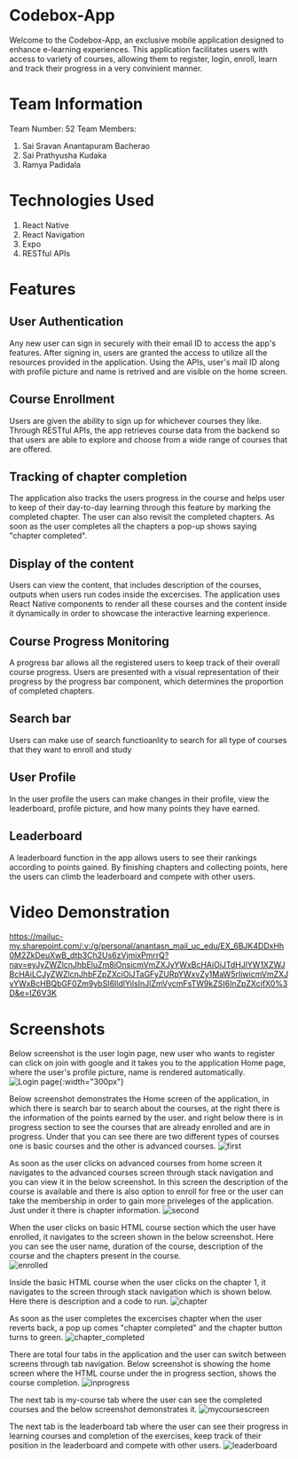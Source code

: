 # Codebox-App

Welcome to the Codebox-App, an exclusive mobile application designed to enhance e-learning experiences. This application facilitates users with access to variety of courses, allowing them to register, login, enroll, learn and track their progress in a very convinient manner. 

# Team Information

Team Number: 52
Team Members:
1. Sai Sravan Anantapuram Bacherao
2. Sai Prathyusha Kudaka
3. Ramya Padidala

# Technologies Used
1. React Native
2. React Navigation
3. Expo
4. RESTful APIs

# Features

## User Authentication
Any new user can sign in securely with their email ID to access the app's features. After signing in, users are granted the access to utilize all the resources provided in the application. Using the APIs, user's mail ID along with profile picture and name is retrived and are visible on the home screen.

## Course Enrollment
Users are given the ability to sign up for whichever courses they like. Through RESTful APIs, the app retrieves course data from the backend so that users are able to explore and choose from a wide range of courses that are offered.

## Tracking of chapter completion 
The application also tracks the users progress in the course and helps user to keep of their day-to-day learning through this feature by marking the completed chapter. The user can also revisit the completed chapters. As soon as the user completes all the chapters a pop-up shows saying "chapter completed". 

## Display of the content
Users can view the content, that includes description of the courses, outputs when users run codes inside the excercises. The application uses React Native components to render all these courses and the content inside it dynamically in order to showcase the interactive learning experience. 

## Course Progress Monitoring
A progress bar allows all the registered users to keep track of their overall course progress. Users are presented with a visual representation of their progress by the progress bar component, which determines the proportion of completed chapters.

## Search bar
Users can make use of search functioanlity to search for all type of courses that they want to enroll and study

## User Profile
In the user profile the users can make changes in their profile, view the leaderboard, profile picture, and how many points they have earned.

## Leaderboard
A leaderboard function in the app allows users to see their rankings according to points gained. By finishing chapters and collecting points, here the users can climb the leaderboard and compete with other users.

# Video Demonstration
https://mailuc-my.sharepoint.com/:v:/g/personal/anantasn_mail_uc_edu/EX_6BJK4DDxHh0M2ZkDeuXwB_dtb3Ch2Us6zVjmixPmrrQ?nav=eyJyZWZlcnJhbEluZm8iOnsicmVmZXJyYWxBcHAiOiJTdHJlYW1XZWJBcHAiLCJyZWZlcnJhbFZpZXciOiJTaGFyZURpYWxvZy1MaW5rIiwicmVmZXJyYWxBcHBQbGF0Zm9ybSI6IldlYiIsInJlZmVycmFsTW9kZSI6InZpZXcifX0%3D&e=IZ6V3K

#   Screenshots

Below screenshot is the user login page, new user who wants to register can click on join with google and it takes you to the application Home page, where the user's profile picture, name is rendered automatically. 
![Login page](images/login.png){:width="300px"}

Below screenshot demonstrates the Home screen of the application, in which there is search bar to search about the courses, at the right there is the information of the points earned by the user. and right below there is in progress section to see the courses that are already enrolled and are in progress. Under that you can see there are two different types of courses one is basic courses and the other is advanced courses.
![first](images/first.png|width=100)

As soon as the user clicks on advanced courses from home screen it navigates to the advanced courses screen through stack navigation and you can view it in the below screenshot. In this screen the description of the course is available and there is also option to enroll for free or the user can take the membership in order to gain more priveleges of the application. Just under it there is chapter information.
![second](images/second.png|width=100)

When the user clicks on basic HTML course section which the user have enrolled, it navigates to the screen shown in the below screenshot. Here you can see the user name, duration of the course, description of the course and the chapters present in the course.  
![enrolled](images/enrolled.png)

Inside the basic HTML course when the user clicks on the chapter 1, it navigates to the screen through stack navigation which is shown below. Here there is description and a code to run. 
![chapter](images/chapter.png)

As soon as the user completes the excercises chapter when the user reverts back, a pop up comes "chapter completed" and the chapter button turns to green. 
![chapter_completed](images/chapter_completed.png)

There are total four tabs in the application and the user can switch between screens through tab navigation. Below screenshot is showing the home screen where the HTML course under the in progress section, shows the course completion. 
![inprogress](images/inprogress.png)

The next tab is my-course tab where the user can see the completed courses and the below screenshot demonstrates it. 
![mycoursescreen](images/mycoursescreen.png)

The next tab is the leaderboard tab where the user can see their progress in learning courses and completion of the exercises,  keep track of their position in the leaderboard and compete with other users.
![leaderboard](images/leaderboard.png)







